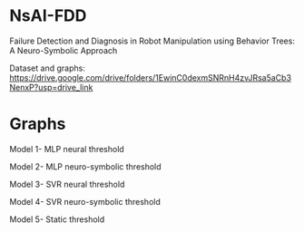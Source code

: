# NsAI-FDD
Failure Detection and Diagnosis in Robot Manipulation using Behavior Trees: A Neuro-Symbolic Approach

Dataset and graphs: https://drive.google.com/drive/folders/1EwinC0dexmSNRnH4zvJRsa5aCb3NenxP?usp=drive_link

# Graphs
Model 1- MLP neural threshold 

Model 2- MLP neuro-symbolic threshold

Model 3- SVR neural threshold

Model 4- SVR neuro-symbolic threshold

Model 5- Static threshold
